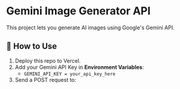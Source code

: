 # Gemini Image Generator API

This project lets you generate AI images using Google's Gemini API.

## 🚀 How to Use
1. Deploy this repo to Vercel.
2. Add your Gemini API Key in **Environment Variables**:
   - `GEMINI_API_KEY = your_api_key_here`
3. Send a POST request to:
